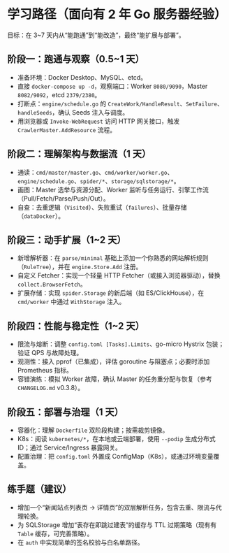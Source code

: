 # 学习路径（面向有 2 年 Go 服务器经验）

目标：在 3~7 天内从“能跑通”到“能改造”，最终“能扩展与部署”。

## 阶段一：跑通与观察（0.5~1 天）
- 准备环境：Docker Desktop、MySQL、etcd。
- 直接 `docker-compose up -d`，观察端口：Worker `8080/9090`，Master `8082/9092`，etcd `2379/2380`。
- 打断点：`engine/schedule.go` 的 `CreateWork/HandleResult`、`SetFailure`、`handleSeeds`，确认 Seeds 注入与调度。
- 用浏览器或 `Invoke-WebRequest` 访问 HTTP 网关接口，触发 `CrawlerMaster.AddResource` 流程。

## 阶段二：理解架构与数据流（1 天）
- 通读：`cmd/master/master.go`、`cmd/worker/worker.go`、`engine/schedule.go`、`spider/*`、`storage/sqlstorage/*`。
- 画图：Master 选举与资源分配、Worker 监听与任务运行、引擎工作流（Pull/Fetch/Parse/Push/Out）。
- 自查：去重逻辑（`Visited`）、失败重试（`failures`）、批量存储（`dataDocker`）。

## 阶段三：动手扩展（1~2 天）
- 新增解析器：在 `parse/minimal` 基础上添加一个你熟悉的网站解析规则（`RuleTree`），并在 `engine.Store.Add` 注册。
- 自定义 Fetcher：实现一个轻量 HTTP Fetcher（或接入浏览器驱动），替换 `collect.BrowserFetch`。
- 扩展存储：实现 `spider.Storage` 的新后端（如 ES/ClickHouse），在 `cmd/worker` 中通过 `WithStorage` 注入。

## 阶段四：性能与稳定性（1~2 天）
- 限流与熔断：调整 `config.toml [Tasks].Limits`、go-micro Hystrix 包装；验证 QPS 与故障处理。
- 观测性：接入 pprof（已集成），评估 goroutine 与阻塞点；必要时添加 Prometheus 指标。
- 容错演练：模拟 Worker 故障，确认 Master 的任务重分配与恢复（参考 `CHANGELOG.md` v0.3.8）。

## 阶段五：部署与治理（1 天）
- 容器化：理解 `Dockerfile` 双阶段构建；按需裁剪镜像。
- K8s：阅读 `kubernetes/*`，在本地或云端部署，使用 `--podip` 生成分布式 ID；通过 Service/Ingress 暴露网关。
- 配置治理：把 `config.toml` 外置成 ConfigMap（K8s），或通过环境变量覆盖。

## 练手题（建议）
- 增加一个“新闻站点列表页 → 详情页”的双层解析任务，包含去重、限流与代理轮换。
- 为 SQLStorage 增加“表存在即跳过建表”的缓存与 TTL 过期策略（现有有 `Table` 缓存，可完善策略）。
- 在 `auth` 中实现简单的签名校验与白名单路径。